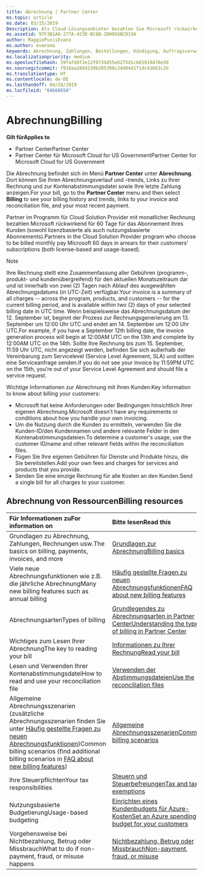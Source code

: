 ```yaml
---
title: Abrechnung | Partner Center
ms.topic: article
ms.date: 03/15/2019
Description: Als Cloud-Lösungsanbieter bezahlen Sie Microsoft rückwirkend für 60 Tage für die lizenzbasierten und die nutzungsbasierten Abonnements Ihrer Kunden.
ms.assetid: 97F3B1A0-277A-423D-BC8B-2D0056BCD33A
author: MaggiePucciEvans
ms.author: evansma
keywords: Abrechnung, Zahlungen, Bestellungen, Kündigung, Auftragsverwaltung, Nichtbezahlung, Betrug, Missbrauch, Steuern, Steuerbefreiungen, Kontenabstimmungsdateien, Kontenabstimmungsdatei
ms.localizationpriority: medium
ms.openlocfilehash: 59fafd8f2e12f073dd55e6275d1cb65919476e50
ms.sourcegitcommit: f916aa2884239b205398c24d04d1f1dc41b63c2b
ms.translationtype: HT
ms.contentlocale: de-DE
ms.lasthandoff: 04/28/2019
ms.locfileid: "64668650"
---
```

# <a name="billing"></a><span data-ttu-id="6a9e8-104">Abrechnung</span><span class="sxs-lookup"><span data-stu-id="6a9e8-104">Billing</span></span>

<span data-ttu-id="6a9e8-105">**Gilt für**</span><span class="sxs-lookup"><span data-stu-id="6a9e8-105">**Applies to**</span></span>

-  <span data-ttu-id="6a9e8-106">Partner Center</span><span class="sxs-lookup"><span data-stu-id="6a9e8-106">Partner Center</span></span>
-  <span data-ttu-id="6a9e8-107">Partner Center für Microsoft Cloud for US Government</span><span class="sxs-lookup"><span data-stu-id="6a9e8-107">Partner Center for Microsoft Cloud for US Government</span></span>
 
 
<span data-ttu-id="6a9e8-108">Die Abrechnung befindet sich im Menü **Partner Center** unter **Abrechnung**. Dort können Sie Ihren Abrechnungsverlauf und -trends, Links zu Ihrer Rechnung und zur Kontenabstimmungsdatei sowie Ihre letzte Zahlung anzeigen.</span><span class="sxs-lookup"><span data-stu-id="6a9e8-108">For your bill, go to the **Partner Center** menu and then select **Billing** to see your billing history and trends, links to your invoice and reconciliation file, and your most recent payment.</span></span>

<span data-ttu-id="6a9e8-109">Partner im Programm für Cloud Solution Provider mit monatlicher Rechnung bezahlen Microsoft rückwirkend für 60 Tage für das Abonnement ihres Kunden (sowohl lizenzbasierte als auch nutzungsbasierte Abonnements).</span><span class="sxs-lookup"><span data-stu-id="6a9e8-109">Partners in the Cloud Solution Provider program who choose to be billed monthly pay Microsoft 60 days in arrears for their customers' subscriptions (both license-based and usage-based).</span></span>

> [!NOTE]  
> <span data-ttu-id="6a9e8-110">Ihre Rechnung stellt eine Zusammenfassung aller Gebühren (programm-, produkt- und kundenübergreifend) für den aktuellen Monatszeitraum dar und ist innerhalb von zwei (2) Tagen nach Ablauf des ausgewählten Abrechnungsdatums (in UTC-Zeit) verfügbar.</span><span class="sxs-lookup"><span data-stu-id="6a9e8-110">Your invoice is a summary of all charges -- across the program, products, and customers -- for the current billing period, and is available within two (2) days of your selected billing date in UTC time.</span></span> <span data-ttu-id="6a9e8-111">Wenn beispielsweise das Abrechnungsdatum der 12. September ist, beginnt der Prozess zur Rechnungsgenerierung am 13. September um 12:00 Uhr UTC und endet am 14. September um 12:00 Uhr UTC.</span><span class="sxs-lookup"><span data-stu-id="6a9e8-111">For example, if you have a September 12th billing date, the invoice generation process will begin at 12:00AM UTC on the 13th and complete by 12:00AM UTC on the 14th.</span></span> <span data-ttu-id="6a9e8-112">Sollte Ihre Rechnung bis zum 15. September, 11:59 Uhr UTC, nicht angezeigt werden, befinden Sie sich außerhalb der Vereinbarung zum Servicelevel (Service Level Agreement, SLA) und sollten eine Serviceanfrage senden.</span><span class="sxs-lookup"><span data-stu-id="6a9e8-112">If you do not see your invoice by 11:59PM UTC on the 15th, you’re out of your Service Level Agreement and should file a service request.</span></span> 

<span data-ttu-id="6a9e8-113">Wichtige Informationen zur Abrechnung mit Ihren Kunden:</span><span class="sxs-lookup"><span data-stu-id="6a9e8-113">Key information to know about billing your customers:</span></span>

-   <span data-ttu-id="6a9e8-114">Microsoft hat keine Anforderungen oder Bedingungen hinsichtlich Ihrer eigenen Abrechnung.</span><span class="sxs-lookup"><span data-stu-id="6a9e8-114">Microsoft doesn't have any requirements or conditions about how you handle your own invoicing.</span></span>
-   <span data-ttu-id="6a9e8-115">Um die Nutzung durch die Kunden zu ermitteln, verwenden Sie die Kunden-ID/den Kundennamen und andere relevante Felder in den Kontenabstimmungsdateien.</span><span class="sxs-lookup"><span data-stu-id="6a9e8-115">To determine a customer's usage, use the customer ID/name and other relevant fields within the reconciliation files.</span></span>
-   <span data-ttu-id="6a9e8-116">Fügen Sie Ihre eigenen Gebühren für Dienste und Produkte hinzu, die Sie bereitstellen.</span><span class="sxs-lookup"><span data-stu-id="6a9e8-116">Add your own fees and charges for services and products that you provide.</span></span>
-   <span data-ttu-id="6a9e8-117">Senden Sie eine einzige Rechnung für alle Kosten an den Kunden.</span><span class="sxs-lookup"><span data-stu-id="6a9e8-117">Send a single bill for all charges to your customer.</span></span>

## <a name="billing-resources"></a><span data-ttu-id="6a9e8-118">Abrechnung von Ressourcen</span><span class="sxs-lookup"><span data-stu-id="6a9e8-118">Billing resources</span></span>
|<span data-ttu-id="6a9e8-119">**Für Informationen zu**</span><span class="sxs-lookup"><span data-stu-id="6a9e8-119">**For information on**</span></span>   |<span data-ttu-id="6a9e8-120">**Bitte lesen**</span><span class="sxs-lookup"><span data-stu-id="6a9e8-120">**Read this**</span></span>    |
|:-----------------------------|:-----------------|
|<span data-ttu-id="6a9e8-121">Grundlagen zu Abrechnung, Zahlungen, Rechnungen usw.</span><span class="sxs-lookup"><span data-stu-id="6a9e8-121">The basics on billing, payments, invoices, and  more</span></span>   |[<span data-ttu-id="6a9e8-122">Grundlagen zur Abrechnung</span><span class="sxs-lookup"><span data-stu-id="6a9e8-122">Billing basics</span></span>](billing-basics.md)
|<span data-ttu-id="6a9e8-123">Viele neue Abrechnungsfunktionen wie z.B. die jährliche Abrechnung</span><span class="sxs-lookup"><span data-stu-id="6a9e8-123">Many new billing features such as annual billing</span></span>   |[<span data-ttu-id="6a9e8-124">Häufig gestellte Fragen zu neuen Abrechnungsfunktionen</span><span class="sxs-lookup"><span data-stu-id="6a9e8-124">FAQ about new billing features</span></span>](faq-about-new-billing-features.md)|
|<span data-ttu-id="6a9e8-125">Abrechnungsarten</span><span class="sxs-lookup"><span data-stu-id="6a9e8-125">Types of billing</span></span>   |[<span data-ttu-id="6a9e8-126">Grundlegendes zu Abrechnungsarten in Partner Center</span><span class="sxs-lookup"><span data-stu-id="6a9e8-126">Understanding the types of billing in Partner Center</span></span>](billing-different-types.md)   |
|<span data-ttu-id="6a9e8-127">Wichtiges zum Lesen Ihrer Abrechnung</span><span class="sxs-lookup"><span data-stu-id="6a9e8-127">The key to reading your bill</span></span>   |[<span data-ttu-id="6a9e8-128">Informationen zu Ihrer Rechnung</span><span class="sxs-lookup"><span data-stu-id="6a9e8-128">Read your bill</span></span>](read-your-bill.md)   |
|<span data-ttu-id="6a9e8-129">Lesen und Verwenden Ihrer Kontenabstimmungsdatei</span><span class="sxs-lookup"><span data-stu-id="6a9e8-129">How to read and use your reconciliation file</span></span>   |[<span data-ttu-id="6a9e8-130">Verwenden der Abstimmungsdateien</span><span class="sxs-lookup"><span data-stu-id="6a9e8-130">Use the reconciliation files</span></span>](use-the-reconciliation-files.md)|
|<span data-ttu-id="6a9e8-131">Allgemeine Abrechnungsszenarien (zusätzliche Abrechnungsszenarien finden Sie unter [Häufig gestellte Fragen zu neuen Abrechnungsfunktionen](faq-about-new-billing-features.md))</span><span class="sxs-lookup"><span data-stu-id="6a9e8-131">Common billing scenarios (find additional billing scenarios in [FAQ about new billing features](faq-about-new-billing-features.md))</span></span>|[<span data-ttu-id="6a9e8-132">Allgemeine Abrechnungsszenarien</span><span class="sxs-lookup"><span data-stu-id="6a9e8-132">Common billing scenarios</span></span>](common-billing-scenarios.md)|
|<span data-ttu-id="6a9e8-133">Ihre Steuerpflichten</span><span class="sxs-lookup"><span data-stu-id="6a9e8-133">Your tax responsibilities</span></span>   | [<span data-ttu-id="6a9e8-134">Steuern und Steuerbefreiungen</span><span class="sxs-lookup"><span data-stu-id="6a9e8-134">Tax and tax exemptions</span></span>](tax-and-tax-exemptions.md)|
|<span data-ttu-id="6a9e8-135">Nutzungsbasierte Budgetierung</span><span class="sxs-lookup"><span data-stu-id="6a9e8-135">Usage-based budgeting</span></span>    |[<span data-ttu-id="6a9e8-136">Einrichten eines Kundenbudgets für Azure-Kosten</span><span class="sxs-lookup"><span data-stu-id="6a9e8-136">Set an Azure spending budget for your customers</span></span>](set-an-azure-spending-budget-for-your-customers.md)|
|<span data-ttu-id="6a9e8-137">Vorgehensweise bei Nichtbezahlung, Betrug oder Missbrauch</span><span class="sxs-lookup"><span data-stu-id="6a9e8-137">What to do if non-payment, fraud, or misuse happens</span></span>   |[<span data-ttu-id="6a9e8-138">Nichtbezahlung, Betrug oder Missbrauch</span><span class="sxs-lookup"><span data-stu-id="6a9e8-138">Non-payment, fraud, or misuse</span></span>](non-payment--fraud--or-misuse.md)|




















